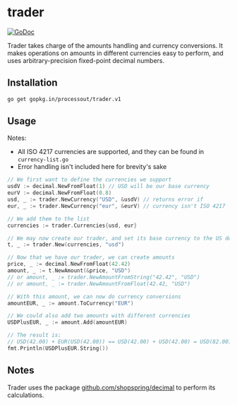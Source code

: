 # trader

[![GoDoc](https://godoc.org/github.com/ProcessOut/trader?status.svg)](https://godoc.org/github.com/ProcessOut/trader)

Trader takes charge of the amounts handling and currency conversions. It makes
operations on amounts in different currencies easy to perform, and uses
arbitrary-precision fixed-point decimal numbers.

## Installation

```bash
go get gopkg.in/processout/trader.v1
```

## Usage

Notes:

- All ISO 4217 currencies are supported, and they can be found in `currency-list.go`
- Error handling isn't included here for brevity's sake

```go
// We first want to define the currencies we support
usdV := decimal.NewFromFloat(1) // USD will be our base currency
eurV := decimal.NewFromFloat(0.8)
usd, _ := trader.NewCurrency("USD", &usdV) // returns error if
eur, _ := trader.NewCurrency("eur", &eurV) // currency isn't ISO 4217

// We add them to the list
currencies := trader.Currencies{usd, eur}

// We may now create our trader, and set its base currency to the US dollar
t, _ := trader.New(currencies, "usd")

// Now that we have our trader, we can create amounts
price, _ := decimal.NewFromFloat(42.42)
amount, _ := t.NewAmount(&price, "USD")
// or amount, _ := trader.NewAmountFromString("42.42", "USD")
// or amount, _ := trader.NewAmountFromFloat(42.42, "USD")

// With this amount, we can now do currency conversions
amountEUR, _ := amount.ToCurrency("EUR")

// We could also add two amounts with different currencies
USDPlusEUR, _ := amount.Add(amountEUR)

// The result is:
// USD(42.00) + EUR(USD(42.00)) == USD(42.00) + USD(42.00) = USD(82.00)
fmt.Println(USDPlusEUR.String())
```

## Notes

Trader uses the package [github.com/shopspring/decimal](github.com/shopspring/decimal)
to perform its calculations.
